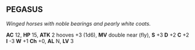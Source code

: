 ## PEGASUS

_Winged horses with noble bearings and pearly white coats._

**AC** 12, **HP** 15, **ATK** 2 hooves +3 (1d6), **MV** double near (fly), **S** +3 **D** +2 **C** +2 **I** -3 **W** +1 **Ch** +0, **AL** N, **LV** 3

